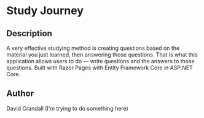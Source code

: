 # Study Journey

## Description
A very effective studying method is creating questions based on the material you just learned, then answering those questions. 
That is what this application allows users to do — write questions and the answers to those questions. 
Built with Razor Pages with Entity Framework Core in ASP.NET Core. 

## Author
David Crandall
(I'm trying to do something here)
